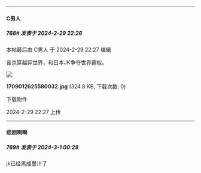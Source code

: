 ﻿
*****

####  C男人  
##### 768#       发表于 2024-2-29 22:26

 本帖最后由 C男人 于 2024-2-29 22:27 编辑 

普京穿越异世界，和日本JK争夺世界霸权。

<img src="https://img.saraba1st.com/forum/202402/29/222703myomititfk5km9ul.jpg" referrerpolicy="no-referrer">

<strong>1709012625580032.jpg</strong> (324.8 KB, 下载次数: 0)

下载附件

2024-2-29 22:27 上传


*****

####  悲剧啊啊  
##### 769#       发表于 2024-3-1 00:29

jk已经黑成墨汁了

